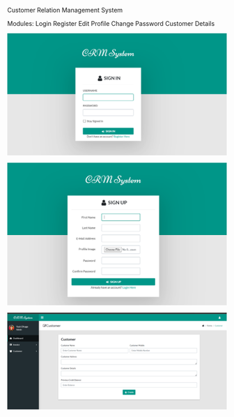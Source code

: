 Customer Relation Management System

Modules:
    Login
    Register
    Edit Profile
    Change Password
    Customer Details

![alt text](image.png)    

![alt text](image-1.png)

![alt text](image-2.png)